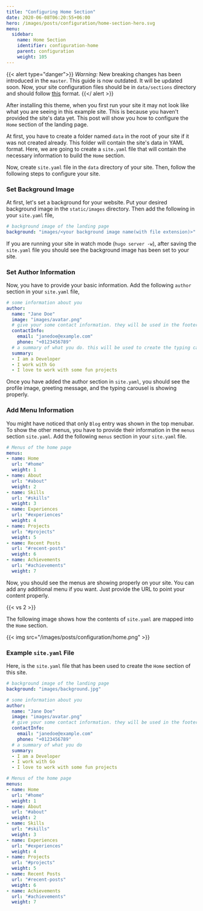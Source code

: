 ```yaml
---
title: "Configuring Home Section"
date: 2020-06-08T06:20:55+06:00
hero: /images/posts/configuration/home-section-hero.svg
menu:
  sidebar:
    name: Home Section
    identifier: configuration-home
    parent: configuration
    weight: 105
---
```


{{< alert type="danger">}}
 *Warning:* New breaking changes has been introduced in the `master`. This guide is now outdated. It will be updated soon. Now, your site configuration files should be in `data/sections` directory and should follow [this](https://github.com/hossainemruz/toha-example-site/tree/master/data/sections) format.
{{</ alert >}}

After installing this theme, when you first run your site it may not look like what you are seeing in this example site. This is because you haven't provided the site's data yet. This post will show you how to configure the `Home` section of the landing page.

At first, you have to create a folder named `data` in the root of your site if it was not created already. This folder will contain the site's data in YAML format. Here, we are going to create a `site.yaml` file that will contain the necessary information to build the `Home` section.

Now, create `site.yaml` file in the `data` directory of your site. Then, follow the following steps to configure your site.

### Set Background Image

At first, let's set a background for your website. Put your desired background image in the `static/images` directory. Then add the following in your `site.yaml` file,

```yaml
# background image of the landing page
background: "images/<your background image name(with file extension)>"
```

If you are running your site in watch mode (`hugo server -w`), after saving the `site.yaml` file you should see the background image has been set to your site.

### Set Author Information

Now, you have to provide your basic information. Add the following `author` section in your `site.yaml` file,

```yaml
# some information about you
author:
  name: "Jane Doe"
  image: "images/avatar.png"
  # give your some contact information. they will be used in the footer
  contactInfo:
    email: "janedoe@example.com"
    phone: "+0123456789"
  # a summary of what you do. this will be used to create the typing carousel.
  summary:
  - I am a Developer
  - I work with Go
  - I love to work with some fun projects
```

Once you have added the author section in `site.yaml`, you should see the profile image, greeting message, and the typing carousel is showing properly.

### Add Menu Information

You might have noticed that only `Blog` entry was shown in the top menubar. To show the other menus, you have to provide their information in the `menus` section `site.yaml`. Add the following `menus` section in your `site.yaml` file.

```yaml
# Menus of the home page
menus:
- name: Home
  url: "#home"
  weight: 1
- name: About
  url: "#about"
  weight: 2
- name: Skills
  url: "#skills"
  weight: 3
- name: Experiences
  url: "#experiences"
  weight: 4
- name: Projects
  url: "#projects"
  weight: 5
- name: Recent Posts
  url: "#recent-posts"
  weight: 6
- name: Achievements
  url: "#achievements"
  weight: 7
```

Now, you should see the menus are showing properly on your site. You can add any additional menu if you want. Just provide the URL to point your content properly.

{{< vs 2 >}}

The following image shows how the contents of `site.yaml` are mapped into the `Home` section.

{{< img src="/images/posts/configuration/home.png" >}}

### Example `site.yaml` File

Here, is the `site.yaml` file that has been used to create the `Home` section of this site.

```yaml
# background image of the landing page
background: "images/background.jpg"

# some information about you
author:
  name: "Jane Doe"
  image: "images/avatar.png"
  # give your some contact information. they will be used in the footer
  contactInfo:
    email: "janedoe@example.com"
    phone: "+0123456789"
  # a summary of what you do
  summary:
  - I am a Developer
  - I work with Go
  - I love to work with some fun projects

# Menus of the home page
menus:
- name: Home
  url: "#home"
  weight: 1
- name: About
  url: "#about"
  weight: 2
- name: Skills
  url: "#skills"
  weight: 3
- name: Experiences
  url: "#experiences"
  weight: 4
- name: Projects
  url: "#projects"
  weight: 5
- name: Recent Posts
  url: "#recent-posts"
  weight: 6
- name: Achievements
  url: "#achievements"
  weight: 7
```
